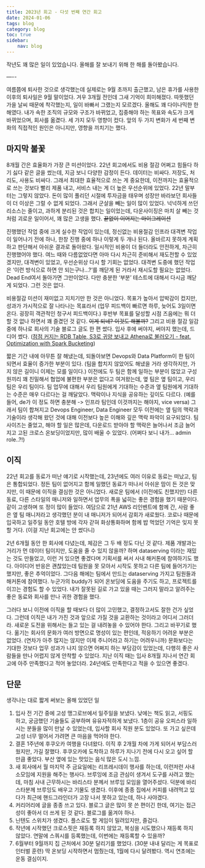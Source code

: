```yaml
---
title: 2023년 회고 - 다섯 번째 연간 회고
date: 2024-01-06
tags: blog
category: blog
toc: true
sidebar:
    nav: blog
---
```


작년도 꽤 많은 일이 있었습니다. 올해를 잘 보내기 위해 한 해를 돌아봤습니다.

—--

여름쯤에 퇴사한 것으로 생각했는데 실제로는 9월 초까지 출근했고, 남은 휴가를 사용한 이후의 퇴사일은 9월 말이었다. 겨우 3개월 전인데 그새 기억이 희미해졌다. 따뜻했던 가을 날씨 때문에 착각했는지, 일이 바빠서 그랬는지 모르겠다. 올해도 꽤 다이나믹한 한 해였다. 내가 속한 조직의 규모와 구조가 바뀌었고, 집중해야 하는 목표와 속도가 크게 바뀌었으며, 회사를 옮겼다. 세 가지 모두 영향이 컸다. 앞의 두 가지 변화가 세 번째 변화의 직접적인 원인은 아니지만, 영향을 끼치기는 했다.

## 마지막 불꽃

8개월 간은 효율화가 가장 큰 미션이었다. 22년 회고에서도 비용 절감 어쩌고 힘들다 하기 싫다 같은 글을 썼는데, 지금 보니 다양한 감정이 든다. 데이터는 비싸다. 저장도, 처리도, 사용도 비싸다. 그래서 최대한 효율적으로 쓰는 게 중요한데, 이전까지는 효율적으로 쓰는 것보다 빨리 제품 내고, 서비스 내는 게 더 높은 우선순위에 있었다. 22년 말부터는 그렇지 않았다. 돈이 많이 풀리던 시절에 투자금을 태우며 성장만 바라보던 회사들이 더 이상은 그럴 수 없게 되었다. 그래서 군살을 빼는 일이 많이 있었다. 넉넉하게 쓰던 리소스는 줄이고, 과하게 분리된 것은 합치는 일이었는데, 다운사이징은 마치 살 빼는 것처럼 괴로운 일이어서, 꽤 많은 고생을 했다. ~~끝없이 이어지는 마이그레이션~~

진행했던 작업 중에 크게 실수한 작업이 있는데, 정신없는 비용절감 인프라 대격변 작업이 일어나기 전에 하나, 한창 진행 중에 하나 이렇게 두 개나 된다. 올바르지 못하게 계획하고 판단해서 아쉬운 결과로 돌아왔다. 일시적인 비용이 더 들더라도 안전하게, 차근히 진행했어야 했다. 여느 때와 다름없었다면 아마 다시 차근히 준비해서 재도전할 수 있었겠지만, 대격변이 있었고, 우선순위상 다시 할 기회는 없었다. 대격변 도중에 했던 작업은 ‘이런 방식으로 하면 안 되는구나…?’를 깨닫게 된 거라서 재시도할 필요는 없었다. Dead End여서 돌아가면 그만이었다. 다만 충분한 ‘부분’ 테스트에 대해서 다시금 깨닫게 되었다. 그런 것은 없다.

비용절감 미션이 재미없고 지치기만 한 것은 아니었다. 목표가 높아서 압박감이 컸지만, 성과가 가시적으로 잘 나타나는 목표라서 (업무 피드백이 빠르면 하루, 늦어도 3일이면 온다. 굉장히 객관적인 청구서 피드백이다.) 후반부 목표를 달성할 시점 즈음에는 뭐 더 할 것 없나 하면서 꽤 즐겼던 것 같다. ~~이게 되네? 이것도 해볼까?~~ 그리고 비용 절감 일감 중에 하나로 회사의 기술 블로그 글도 한 편 썼다. 입사 후에 써야지, 써야지 했는데, 드디어 썼다. ([점점 커지는 RDB Table, S3로 귀양 보내고 Athena로 불러오기 - feat. Optimization with Spark Bucketing](https://blog.banksalad.com/tech/data-optimization-with-bucketing/))

짧은 기간 내에 아무튼 잘 해냈는데, 되돌아보면 Devops와 Data Platform이 한 팀이 되면서 효율이 증가한 부분이 있다. (팀을 합치지 않았어도 해냈을 거라 생각하지만, 가지 않은 길이니 이제는 모를 일이다.) 이전에도 두 팀은 함께 일하는 부분이 많았고 구성원끼리 꽤 친밀해서 협업에 불편한 부분은 없다고 여겨왔는데, 옆 팀은 옆 팀이고, 우리 팀은 우리 팀이다. 팀 업무에 대해서 우리 팀원에게 기대하는 수준과 옆 팀원에게 기대하는 수준은 매우 다르다는 걸 깨달았다. 맥락이나 지식을 공유하는 깊이도 다르다. (예를 들어, de가 이 정도 하면 충분해 -> 인프라 팀인데 이것까지는 해야지, vice versa) 그래서 팀이 합쳐지고 Devops Engineer, Data Engineer 모두 이전에는 옆 팀의 맥락과 기술이라 생각해 왔던 것에 대해 이전보다 높은 이해와 깊은 맥락 파악이 요구되었다. 팀 사이즈는 줄었고, 해야 할 일은 많은데, 다운로드 받아야 할 맥락은 늘어나서 조금 늘어지고 고된 크로스 온보딩이었지만, 많이 배울 수 있었다. (어쩌다 보니 내가… admin role..?!)

## 이직

22년 회고를 동료가 떠난 얘기로 시작했는데, 23년에도 여러 이유로 동료는 떠났고, 팀은 통합되었다. 정든 팀이 없어지고 함께 일했던 동료가 떠나서 아쉬운 맘이 든 것은 맞지만, 이 때문에 이직을 결심한 것은 아니었다. 새로운 팀에서 (이전에도 친했지만) 다른 동료, 다른 스타일의 매니저와 일하면서 업무의 폭을 넓히는 좋은 경험을 했기 때문이다. 같이 고생하며 또  정이 많이 들었다. 여담으로 21년 AWS 리인벤트에 함께 간, 사람 좋은 옆 팀 매니저라고 생각했던 분이 내 매니저가 되어서 감회가 새로웠다. 코로나 때문에 입국하고 일주일 동안 호텔 방에 각자 갇혀 화상통화하며 함께 밥 먹었던 기억은 잊지 못할 거다. (이걸 지난 회고에는 안 썼다니)

2년 6개월 동안 한 회사에 다녔는데, 체감은 그 두 배 정도 다닌 것 같다. 제품 개발과는 거리가 먼 데이터 팀이지만, 도움을 줄 수 있지 않을까? 하며 dataserving 이라는 재밌는 것도 만들었고, 이런 거 있으면 좋겠다며 기획서를 써서 사내 해커톤에 참여하기도 했다. 아이디어 반응은 괜찮았는데 팀원을 못 모아서 시작도 못하고 다른 팀에 들어가기는 했지만, 좋은 추억이었다. 그다음 해에는 팀에서 만드는 dataserving 가지고 팀원들과 해커톤에 참여했다. 누군가의 buddy가 되어 온보딩에 도움을 주기도 하고, 프로젝트를 이끄는 경험도 할 수 있었다. 내가 잘못된 길로 가고 있을 때는 그러지 말라고 알려주는 좋은 동료와 회사를 만나 귀한 경험을 했다.

그러다 보니 이전에 이직을 할 때보다 더 많이 고민했고, 결정하고서도 잘한 건가 싶었다. 그런데 이직은 내가 가진 것과 앞으로 가질 것을 교환하는 것이라고 어디서 그러더라. 새로운 도전을 위해서는 들고 있는 걸 내려놓을 수 있어야 한다. 그리고 바꾸기로 했다. 옮기는 회사의 문화가 여러 방면으로 명성이 있는 편인데, 적응하기 어려운 부분은 없었다. (연차가 아주 많지는 않지만 이제 주니어라고 하기는 어려우니까) 문화보다는 기대한 것보다 업무 성과가 나지 않으면 어쩌지 하는 부담감이 있었는데, 다행히 좋은 사람들을 만나 어렵지 않게 안착할 수 있었다. 지난 이직 때는 입사 8개월 지나서 연간 회고에 아주 만족했다고 적어 놓았더라. 24년에도 만족한다고 적을 수 있으면 좋겠다.

## 단문

생각나는 대로 짧게 써보는 올해 있었던 일

1. 입사 전 기간 중에 고성 맹그로브에서 일주일을 보냈다. 낮에는 책도 읽고, 서핑도 하고, 궁금했던 기술들도 공부하며 유유자적하게 보냈다. 1층이 공유 오피스라 일하시는 분들을 많이 만날 수 있었는데, 입사할 회사 직원 분도 있었다. 또 가고 싶은데 고성 너무 멀어서 가려면 큰 마음을 먹어야 한다.
2. 결혼 1주년에 후쿠오카 여행을 다녀왔다. 이직 후 2개월 차에 가게 되어서 부담스러웠지만, 가길 잘했다. 후쿠오카에 도착하고 하루가 지나기 전에 다시 오고 싶어 할 만큼 좋았다. 부산 옆에 있는 맛있는 음식 많은 도시 느낌.
3. 새 회사에서 월 마지막 주 금요일에는 리프레시데이 행사를 하는데, 이런저런 사내 소모임에 지원을 해주는 행사다. 브루잉에 조금 관심이 생겨서 도구를 사려고 했는데, 마침 사내 근무하시는 바리스타 분께서 브루임 모임을 열어주셨다. 덕분에 바리스타분께 브루잉도 배우고 기물도 생겼다. 이후에 종종 집에서 커피를 내려먹고 있다가 최근에 핸드그라인더가 고장 나서 못하고 있는데, 하나 사야겠다.
4. 커리어리에 글을 종종 쓰고 있다. 블로그 글은 많이 못 쓴 편이긴 한데, 여기는 접근성이 좋아서 더 쓰게 된 것 같다. 블로그를 옮겨야 하나.
5. 닌텐도 스위치가 생겼다. 플스로도 할 게임이 밀려있지만, 즐겁다.
6. 작년에 시작했던 크로스핏은 재등록 하지 않았고, 복싱을 시도했으나 재등록 하지 않았다. 연말에 스쿼시를 등록했는데, 이번에는 재등록할 수 있을까?
7. 6월부터 9월까지 집 근처에서 30분 달리기를 했었다. (30분 내내 달리는 게 목표로 인터벌 훈련) 딱 온보딩 시작하면서 멈췄는데, 1월에 다시 달려봤다. 역시 연초에는 운동 결심이지.
